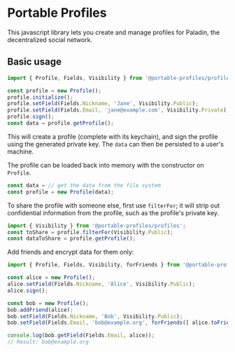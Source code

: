 # Portable Profiles

This javascript library lets you create and manage profiles for Paladin, the decentralized social network.

## Basic usage

```typescript
import { Profile, Fields, Visibility } from '@portable-profiles/profiles';

const profile = new Profile();
profile.initialize();
profile.setField(Fields.Nickname, 'Jane', Visibility.Public);
profile.setField(Fields.Email, 'jane@example.com', Visibility.Private);
profile.sign();
const data = profile.getProfile();
```

This will create a profile (complete with its keychain), and sign the profile using the generated private key. The `data` can then be persisted to a user's machine.

The profile can be loaded back into memory with the constructor on `Profile`.

```typescript
const data = // get the data from the file system
const profile = new Profile(data);
```

To share the profile with someone else, first use `filterFor`; it will strip out confidential information from the profile, such as the profile's private key.

```typescript
import { Visibility } from '@portable-profiles/profiles';
const toShare = profile.filterFor(Visibility.Public);
const dataToShare = profile.getProfile();
```

Add friends and encrypt data for them only:

```typescript
import { Profile, Fields, Visibility, forFriends } from '@portable-profiles/profiles';

const alice = new Profile();
alice.setField(Fields.Nickname, 'Alice', Visibility.Public);
alice.sign();

const bob = new Profile();
bob.addFriend(alice);
bob.setField(Fields.Nickname, 'Bob', Visibility.Public);
bob.setField(Fields.Email, 'bob@example.org', forFriends([ alice.toFriend() ]));

console.log(bob.getField(Fields.Email, alice));
// Result: bob@example.org
```
